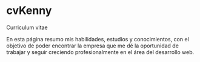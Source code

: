 # cvKenny
Curriculum vitae

En esta página resumo mis habilidades, estudios y conocimientos, con el objetivo de poder encontrar la empresa que me dé la oportunidad de trabajar y seguir creciendo profesionalmente en el área del desarrollo web.

